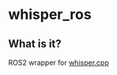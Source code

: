 # whisper_ros

## What is it?

ROS2 wrapper for [whisper.cpp](https://github.com/ggerganov/whisper.cpp)

